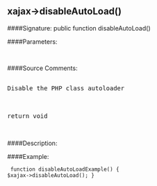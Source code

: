 ## xajax->disableAutoLoad()

####Signature: public function disableAutoLoad()

####Parameters:
<pre>

</pre>
####Source Comments:
<pre>

Disable the PHP class autoloader



return void


</pre>
####Description:


####Example:
<code><pre>
function disableAutoLoadExample()
{
	$xajax->disableAutoLoad();
}
</pre></code>